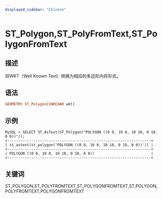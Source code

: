 ```yaml
---
displayed_sidebar: "Chinese"
---
```


# ST_Polygon,ST_PolyFromText,ST_PolygonFromText

## 描述

将WKT（Well Known Text）转换为相应的多边形内存形式。

## 语法

```Haskell
GEOMETRY ST_Polygon(VARCHAR wkt)
```

## 示例

```Plain Text
MySQL > SELECT ST_AsText(ST_Polygon("POLYGON ((0 0, 10 0, 10 10, 0 10, 0 0))"));
+------------------------------------------------------------------+
| st_astext(st_polygon('POLYGON ((0 0, 10 0, 10 10, 0 10, 0 0))')) |
+------------------------------------------------------------------+
| POLYGON ((0 0, 10 0, 10 10, 0 10, 0 0))                          |
+------------------------------------------------------------------+
```

## 关键词

ST_POLYGON,ST_POLYFROMTEXT,ST_POLYGONFROMTEXT,ST,POLYGON,POLYFROMTEXT,POLYGONFROMTEXT